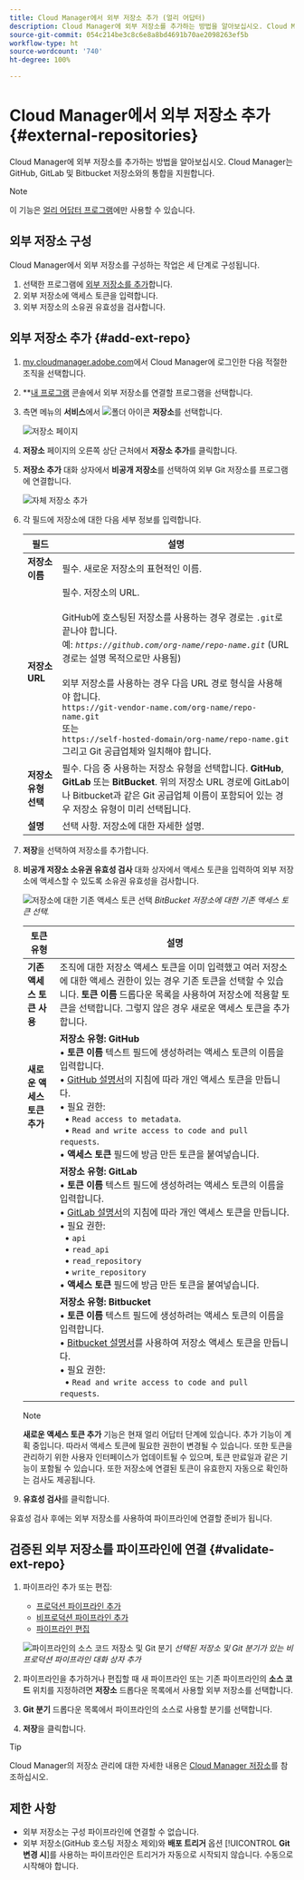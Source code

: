 ```yaml
---
title: Cloud Manager에서 외부 저장소 추가 (얼리 어답터)
description: Cloud Manager에 외부 저장소를 추가하는 방법을 알아보십시오. Cloud Manager는 GitHub, GitLab 및 Bitbucket 저장소와의 통합을 지원합니다.
source-git-commit: 054c214be3c8c6e8a8bd4691b70ae2098263ef5b
workflow-type: ht
source-wordcount: '740'
ht-degree: 100%

---
```



# Cloud Manager에서 외부 저장소 추가 {#external-repositories}

Cloud Manager에 외부 저장소를 추가하는 방법을 알아보십시오. Cloud Manager는 GitHub, GitLab 및 Bitbucket 저장소와의 통합을 지원합니다.

>[!NOTE]
>
>이 기능은 [얼리 어답터 프로그램](/help/release-notes/current.md#early-adoption)에만 사용할 수 있습니다.

## 외부 저장소 구성

Cloud Manager에서 외부 저장소를 구성하는 작업은 세 단계로 구성됩니다.

1. 선택한 프로그램에 [외부 저장소를 추가](#add-external-repo)합니다.
1. 외부 저장소에 액세스 토큰을 입력합니다.
1. 외부 저장소의 소유권 유효성을 검사합니다.


## 외부 저장소 추가 {#add-ext-repo}

1. [my.cloudmanager.adobe.com](https://my.cloudmanager.adobe.com/)에서 Cloud Manager에 로그인한 다음 적절한 조직을 선택합니다.

1. **[내 프로그램](/help/getting-started/navigation.md#my-programs-console) 콘솔에서 외부 저장소를 연결할 프로그램을 선택합니다.


1. 측면 메뉴의 **서비스**&#x200B;에서 ![폴더 아이콘](https://spectrum.adobe.com/static/icons/workflow_18/Smock_Folder_18_N.svg) **저장소**&#x200B;를 선택합니다.

   ![저장소 페이지](/help/managing-code/assets/repositories-tab.png)

1. **저장소** 페이지의 오른쪽 상단 근처에서 **저장소 추가**&#x200B;를 클릭합니다.

1. **저장소 추가** 대화 상자에서 **비공개 저장소**&#x200B;를 선택하여 외부 Git 저장소를 프로그램에 연결합니다.

   ![자체 저장소 추가](/help/managing-code/assets/repositories-private-repo-type.png)

1. 각 필드에 저장소에 대한 다음 세부 정보를 입력합니다.

   | 필드 | 설명 |
   | --- | --- |
   | **저장소 이름** | 필수. 새로운 저장소의 표현적인 이름. |
   | **저장소 URL** | 필수. 저장소의 URL.<br><br> GitHub에 호스팅된 저장소를 사용하는 경우 경로는 `.git`로 끝나야 합니다.<br>예: *`https://github.com/org-name/repo-name.git`* (URL 경로는 설명 목적으로만 사용됨)<br><br>외부 저장소를 사용하는 경우 다음 URL 경로 형식을 사용해야 합니다. <br>`https://git-vendor-name.com/org-name/repo-name.git`<br> 또는 <br>`https://self-hosted-domain/org-name/repo-name.git`<br> 그리고 Git 공급업체와 일치해야 합니다. |
   | **저장소 유형 선택** | 필수. 다음 중 사용하는 저장소 유형을 선택합니다. **GitHub**, **GitLab** 또는 **BitBucket**. 위의 저장소 URL 경로에 GitLab이나 Bitbucket과 같은 Git 공급업체 이름이 포함되어 있는 경우 저장소 유형이 미리 선택됩니다. |
   | **설명** | 선택 사항. 저장소에 대한 자세한 설명. |

1. **저장**&#x200B;을 선택하여 저장소를 추가합니다.

1. **비공개 저장소 소유권 유효성 검사** 대화 상자에서 액세스 토큰을 입력하여 외부 저장소에 액세스할 수 있도록 소유권 유효성을 검사합니다.

   ![저장소에 대한 기존 액세스 토큰 선택](/help/managing-code/assets/repositories-exisiting-access-token.png)
   *BitBucket 저장소에 대한 기존 액세스 토큰 선택.*

   | 토큰 유형 | 설명 |
   | --- | --- |
   | **기존 액세스 토큰 사용** | 조직에 대한 저장소 액세스 토큰을 이미 입력했고 여러 저장소에 대한 액세스 권한이 있는 경우 기존 토큰을 선택할 수 있습니다. **토큰 이름** 드롭다운 목록을 사용하여 저장소에 적용할 토큰을 선택합니다. 그렇지 않은 경우 새로운 액세스 토큰을 추가합니다. |
   | **새로운 액세스 토큰 추가** | **저장소 유형: GitHub**<br>• **토큰 이름** 텍스트 필드에 생성하려는 액세스 토큰의 이름을 입력합니다.<br>• [GitHub 설명서](https://docs.github.com/en/enterprise-server@3.14/authentication/keeping-your-account-and-data-secure/managing-your-personal-access-tokens)의 지침에 따라 개인 액세스 토큰을 만듭니다.<br>• 필요 권한:<br>  • `Read access to metadata`.<br>  • `Read and write access to code and pull requests`.<br>• **액세스 토큰** 필드에 방금 만든 토큰을 붙여넣습니다. |
   |  | **저장소 유형: GitLab**<br>• **토큰 이름** 텍스트 필드에 생성하려는 액세스 토큰의 이름을 입력합니다.<br>• [GitLab 설명서](https://docs.gitlab.com/ee/user/profile/personal_access_tokens.html)의 지침에 따라 개인 액세스 토큰을 만듭니다.<br>• 필요 권한:<br>  • `api`<br>  • `read_api`<br>  • `read_repository`<br>  • `write_repository`<br>• **액세스 토큰** 필드에 방금 만든 토큰을 붙여넣습니다. |
   |  | **저장소 유형: Bitbucket**<br>• **토큰 이름** 텍스트 필드에 생성하려는 액세스 토큰의 이름을 입력합니다.<br>• [Bitbucket 설명서](https://support.atlassian.com/bitbucket-cloud/docs/create-a-repository-access-token/)를 사용하여 저장소 액세스 토큰을 만듭니다.<br>• 필요 권한:<br>  • `Read and write access to code and pull requests`. |

   >[!NOTE]
   >
   >**새로운 액세스 토큰 추가** 기능은 현재 얼리 어답터 단계에 있습니다. 추가 기능이 계획 중입니다. 따라서 액세스 토큰에 필요한 권한이 변경될 수 있습니다. 또한 토큰을 관리하기 위한 사용자 인터페이스가 업데이트될 수 있으며, 토큰 만료일과 같은 기능이 포함될 수 있습니다. 또한 저장소에 연결된 토큰이 유효한지 자동으로 확인하는 검사도 제공됩니다.

1. **유효성 검사**&#x200B;를 클릭합니다.

유효성 검사 후에는 외부 저장소를 사용하여 파이프라인에 연결할 준비가 됩니다.

## 검증된 외부 저장소를 파이프라인에 연결 {#validate-ext-repo}

1. 파이프라인 추가 또는 편집:
   * [프로덕션 파이프라인 추가](/help/using/production-pipelines.md)
   * [비프로덕션 파이프라인 추가](/help/using/non-production-pipelines.md)
   * [파이프라인 편집](/help/using/managing-pipelines.md#editing-pipelines)

   ![파이프라인의 소스 코드 저장소 및 Git 분기](/help/managing-code/assets/pipeline-repo-gitbranch.png)
   *선택된 저장소 및 Git 분기가 있는 비프로덕션 파이프라인 대화 상자 추가*

1. 파이프라인을 추가하거나 편집할 때 새 파이프라인 또는 기존 파이프라인의 **소스 코드** 위치를 지정하려면 **저장소** 드롭다운 목록에서 사용할 외부 저장소를 선택합니다.

1. **Git 분기** 드롭다운 목록에서 파이프라인의 소스로 사용할 분기를 선택합니다.

1. **저장**&#x200B;을 클릭합니다.


>[!TIP]
>
>Cloud Manager의 저장소 관리에 대한 자세한 내용은 [Cloud Manager 저장소](/help/managing-code/managing-repositories.md)를 참조하십시오.


## 제한 사항

* 외부 저장소는 구성 파이프라인에 연결할 수 없습니다.
* 외부 저장소(GitHub 호스팅 저장소 제외)와 **배포 트리거** 옵션 [!UICONTROL **Git 변경 시**]&#x200B;를 사용하는 파이프라인은 트리거가 자동으로 시작되지 않습니다. 수동으로 시작해야 합니다.
